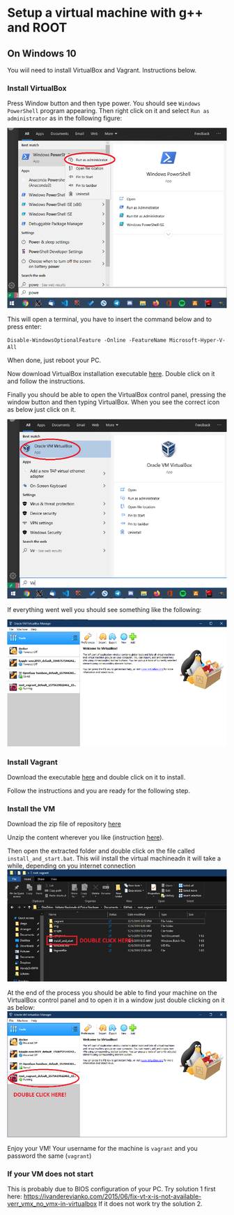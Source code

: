 # Setup a virtual machine with g++ and ROOT

## On Windows 10

You wiil need to install VirtualBox and Vagrant. Instructions below.

### Install VirtualBox

Press Window button and then type power. You should see `Windows PowerShell` program appearing. Then right click on it and select `Run as administrator` as in the following figure:

![hyper](img/hyper.png)

This will open a terminal, you have to insert the command below and to press enter:

```
Disable-WindowsOptionalFeature -Online -FeatureName Microsoft-Hyper-V-All
```

When done, just reboot your PC.

Now download VirtualBox installation executable [here](https://download.virtualbox.org/virtualbox/6.0.10/VirtualBox-6.0.10-132072-Win.exe). Double click on it and follow the instructions.

Finally you should be able to open the VirtualBox control panel, pressing the window button and then typing VirtualBox. When you see the correct icon as below just click on it.

![start](img/vbox-menu.png)

If everything went well you should see something like the following:

![start](img/vbox-panel.png)

### Install Vagrant

Download the executable [here](https://releases.hashicorp.com/vagrant/2.2.6/vagrant_2.2.6_x86_64.msi) and double click on it to install.

Follow the instructions and you are ready for the following step.


### Install the VM

Download the zip file of repository [here](https://github.com/dciangot/root_vagrant/archive/master.zip)

Unzip the content wherever you like (instruction [here](https://www.aranzulla.it/come-estrarre-file-zip-24541.html?fabm=file)).

Then open the extracted folder and double click on the file called `install_and_start.bat`. This wiil install the virtual machineadn it will take a while, depending on you internet connection
![start](img/start.png)

At the end of the process you should be able to find your machine on the VirtualBox control panel and to open it in a window just double clicking on it as below:
![start](img/vbox.png)

Enjoy your VM! Your username for the machine is `vagrant` and you password the same (`vagrant`)

### If your VM does not start

This is probably due to BIOS configuration of your PC.
Try solution 1 first here: https://ivanderevianko.com/2015/06/fix-vt-x-is-not-available-verr_vmx_no_vmx-in-virtualbox
If it does not work try the solution 2.
